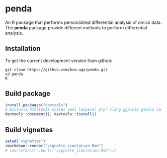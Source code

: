 # penda

An R package that performs personalized differential analysis of omics data.
The __penda__ package provide different methods to perform differential analysis.

## Installation

To get the current development version from github:

```
git clone https://github.com/bcm-uga/penda.git
cd penda 
R
```


## Build package

```R
install.packages("devtools")
# mixtools htmltools scales yaml lazyeval plyr rlang ggplot2 gtools caTools KernSmooth
devtools::document(); devtools::install()
```
## Build vignettes

```R
setwd("vignettes")
rmarkdown::render("vignette_simulation.Rmd")
# source(knitr::purl(("vignette_simulation.Rmd")))
```

